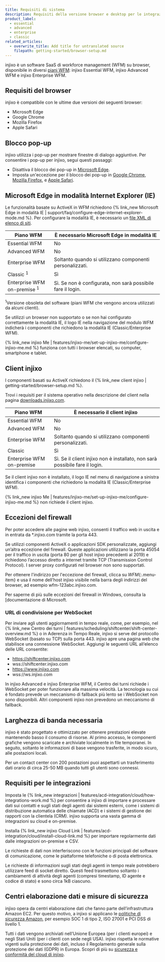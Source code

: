 ```yaml
---
title: Requisiti di sistema
description: Requisiti della versione browser e desktop per le integrazioni, gli agenti, e le postazioni di lavoro dei pianificatori.
product_label:
  - essential
  - advanced
  - enterprise
  - classic
related_articles:
  - overwrite_title: Add title for untranslated source
    filepath: getting-started/browser-setup.md
---
```


injixo è un software SaaS di workforce management (WFM) su browser, disponibile in diversi [piani WFM](https://www.injixo.com/it/pricing): injixo Essential WFM, injixo Advanced WFM e injixo Enterprise WFM.

## Requisiti del browser

injixo è compatibile con le ultime due versioni dei seguenti browser:

- Microsoft Edge
- Google Chrome
- Mozilla Firefox
- Apple Safari

## Blocco pop-up

injixo utilizza i pop-up per mostrare finestre di dialogo aggiuntive. Per consentire i pop-up per injixo, segui questi passaggi:

- Disattiva il blocco dei pop-up in [Microsoft Edge](https://support.microsoft.com/it-it/microsoft-edge/blocca-i-popup-in-microsoft-edge-1d8ba4f8-f385-9a0b-e944-aa47339b6bb5).
- Imposta un'eccezione per il blocco dei pop-up in [Google Chrome](https://support.google.com/chrome/answer/95472?hl=it&co=GENIE.Platform%3DDesktop&sjid=6714871772694331970-EU#zippy=%2Callow-pop-ups-and-redirects-from-a-site), [Mozilla Firefox](https://support.mozilla.org/it/kb/Controllare%20le%20finestre%20pop-up), e [Apple Safari](https://support.apple.com/it-it/guide/safari/sfri40696/mac).

## Microsoft Edge in modalità Internet Explorer (IE)

Le funzionalità basate su ActiveX in WFM richiedono {% link_new Microsoft Edge in modalità IE | support/faq/configure-edge-internet-explorer-mode.md %}. Per configurare la modalità IE, è necessario un [file XML di elenco di siti](https://learn.microsoft.com/it-it/deployedge/edge-ie-mode-local-site-list).

<style>
table {
  width: 100%;
}
table th:first-of-type {
    width: 30%;
}
table th:nth-of-type(2) {
    width: 70%;
}
</style>

| Piano WFM                               | È necessario Microsoft Edge in modalità IE       |
| -------------------------------------- | ------------------------------------------ |
| Essential WFM                          | No                                         |
| Advanced WFM                           | No                                         |
| Enterprise WFM                         | Soltanto quando si utilizzano componenti personalizzati.            |
| Classic <sup>1</sup>                   | Sì                                        |
| Enterprise WFM on-premise <sup>1</sup> | Sì. Se non è configurata, non sarà possibile fare il login. |

<sup>1</sup>Versione obsoleta del software (piani WFM che vengono ancora utilizzati da alcuni clienti).

Se utilizzi un browser non supportato o se non hai configurato correttamente la modalità IE, il logo IE nella navigazione del modulo WFM indicherà i componenti che richiedono la modalità IE (Classic/Enterprise WFM).

{% link_new injixo Me | features/injixo-me/set-up-injixo-me/configure-injixo-me.md %} funziona con tutti i browser elencati, su computer, smartphone e tablet.

## Client injixo

I componenti basati su ActiveX richiedono il {% link_new client injixo | getting-started/browser-setup.md %}.

Trovi i requisiti per il sistema operativo nella descrizione del client nella pagina [downloads.injixo.com](https://downloads.injixo.com).

| Piano WFM                      | È necessario il client injixo               |
| ------------------------- | ----------------------------------------- |
| Essential WFM             | No                                        |
| Advanced WFM              | No                                        |
| Enterprise WFM            | Soltanto quando si utilizzano componenti personalizzati.           |
| Classic                   | Sì                                       |
| Enterprise WFM on-premise | Sì. Se il client injixo non è installato, non sarà possibile fare il login. |

Se il client injixo non è installato, il logo IE nel menu di navigazione a sinistra identifica i componenti che richiedono la modalità IE (Classic/Enterprise WFM).

{% link_new injixo Me | features/injixo-me/set-up-injixo-me/configure-injixo-me.md %} non richiede il client injixo.

## Eccezioni del firewall

Per poter accedere alle pagine web injixo, consenti il traffico web in uscita e in entrata da *.injixo.com tramite la porta 443.

Se utilizzi componenti ActiveX o applicazioni SDK personalizzate, aggiungi un’altra eccezione del firewall. Queste applicazioni utilizzano la porta 45054 per il traffico in uscita (porta 80 per gli host injixo precedenti al 2019) e richiedono l’accesso diretto a internet tramite TCP (Transmission Control Protocol). I server proxy configurati nel browser non sono supportati.

Per ottenere l'indirizzo per l'eccezione del firewall, clicca su _WFM_{:.menu-item} e usa il nome dell’host injixo visibile nella barra degli indirizzi del browser, ad esempio wfm-123abc.injixo.com.

Per saperne di più sulle eccezioni del firewall in Windows, consulta la [documentazione di Microsoft.

### URL di condivisione per WebSocket

Per inviare agli utenti aggiornamenti in tempo reale, come, per esempio, nel {% link_new Centro dei turni | features/scheduling/shiftcenter/shift-center-overview.md %} o in Aderenza in Tempo Reale, injixo si serve del protocollo WebSocket (basato su TCP) sulla porta 443\. injixo apre una pagina web che stabilisce una connessione WebSocket. Aggiungi le seguenti URL all’elenco delle URL consentite:

- https://shiftcenter.injixo.com
- wss://shiftcenter.injixo.com
- https://www.injixo.com
- wss://ws.injixo.com

In injixo Advanced e injixo Enterprise WFM, il Centro dei turni richiede i WebSocket per poter funzionare alla massima velocità. La tecnologia su cui è fondato prevede un meccanismo di fallback più lento se i WebSocket non sono disponibili. Altri componenti injixo non prevedono un meccanismo di fallback.

## Larghezza di banda necessaria

injixo è stato progettato e ottimizzato per ottenere prestazioni elevate mantenendo basso il consumo di risorse. Al primo accesso, le componenti grafiche vengono scaricate e archiviate localmente in file temporanei. In seguito, soltanto le informazioni di base vengono trasferite, in modo sicuro, alle postazioni locali.

Per un contact center con 200 postazioni puoi aspettarti un trasferimento dati orario di circa 25-50 MB quando tutti gli utenti sono connessi.

## Requisiti per le integrazioni

Imposta le {% link_new integrazioni | features/acd-integration/cloud/how-integrations-work.md %} per consentire a injixo di importare e processare dati sui contatti e sugli stati degli agenti dai sistemi esterni, come i sistemi di distribuzione automatica delle chiamate (ACD) e i sistemi di gestione dei rapporti con la clientela (CRM).
injixo supporta una vasta gamma di integrazioni su cloud e on-premise.

Installa {% link_new injixo Cloud Link | features/acd-integration/cloud/install-cloud-link.md %} per importare regolarmente dati dalle integrazioni on-premise e CSV.

Le richieste di dati non interferiscono con le funzioni principali del software di comunicazione, come le piattaforme telefoniche o di posta elettronica.

Le richieste di informazioni sugli stati degli agenti in tempo reale potrebbero utilizzare feed di socket diretto. Questi feed trasmettono soltanto i cambiamenti di attività degli agenti (compresi timestamp, ID agente e codice di stato) e sono circa 1kB ciascuno.

## Centri elaborazione dati e misure di sicurezza

injixo opera da centri elaborazione dati che fanno parte dell’infrastruttura Amazon EC2. Per questo motivo, a injixo si applicano le [politiche di sicurezza Amazon](https://aws.amazon.com/it/security/?nc1=h_ls), per esempio SOC 1 di tipo 2, ISO 27001 e PCI DSS di livello 1.

Tutti i dati vengono archiviati nell’Unione Europea (per i clienti europei) e negli Stati Uniti (per i clienti con sede negli USA). injixo rispetta le normative vigenti sulla protezione dei dati, incluso il Regolamento generale sulla protezione dei dati (GDPR) in Europa. Scopri di più su [sicurezza e conformità del cloud di injixo](https://www.injixo.com/it/security/).
